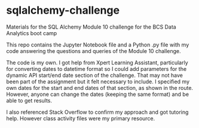 # sqlalchemy-challenge
Materials for the SQL Alchemy Module 10 challenge for the BCS Data Analytics boot camp

This repo contains the Jupyter Notebook file and a Python .py file with my code answering the questions and queries of the Module 10 challenge.

The code is my own. I got help from Xpert Learning Assistant, particularly for converting dates to datetime format so I could add parameters for the dynamic API start/end date section of the challenge. 
That may not have been part of the assignment but it felt necessary to include.
I specified my own dates for the start and end dates of that section, as shown in the route. However, anyone can change the dates (keeping the same format) and be able to get results.

I also referenced Stack Overflow to confirm my approach and got tutoring help. However class activity files were my primary resource.
